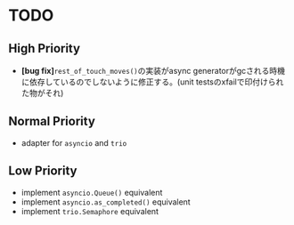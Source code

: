 # TODO

## High Priority

- **[bug fix]**`rest_of_touch_moves()`の実装がasync generatorがgcされる時機に依存しているのでしないように修正する。(unit testsのxfailで印付けられた物がそれ)

## Normal Priority

- adapter for `asyncio` and `trio`

## Low Priority

- implement `asyncio.Queue()` equivalent
- implement `asyncio.as_completed()` equivalent
- implement `trio.Semaphore` equivalent
